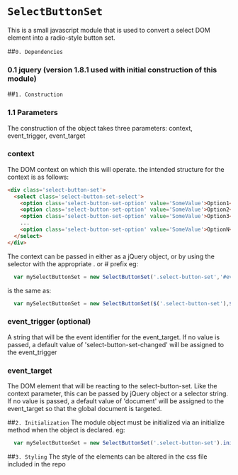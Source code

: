 `SelectButtonSet`
==

This is a small javascript module that is used to convert a select DOM element into a radio-style button set.

##`0. Dependencies`
### 0.1 jquery (version 1.8.1 used with initial construction of this module)

##`1. Construction`
### 1.1 Parameters
The construction of the object takes three parameters: context, event_trigger, event_target

### context
The DOM context on which this will operate. the intended structure for the context is as follows:
```html
<div class='select-button-set'>
  <select class='select-button-set-select'>
    <option class='select-button-set-option' value='SomeValue'>Option1</option>
    <option class='select-button-set-option' value='SomeValue'>Option2</option>
    <option class='select-button-set-option' value='SomeValue'>Option3</option>
    ...
    <option class='select-button-set-option' value='SomeValue'>OptionN</option>
  </select>
</div>
```

The context can be passed in either as a jQuery object, or by using the selector with the appropriate . or # prefix
eg:
```javascript
  var mySelectButtonSet = new SelectButtonSet('.select-button-set','#event_target','update_event_target').initialize();
```
is the same as:
```javascript
  var mySelectButtonSet = new SelectButtonSet($('.select-button-set'),$('#event_target'),'update_event_target').initialize();
```

### event_trigger (optional)
A string that will be the event identifier for the event_target. If no value is passed, a default value of 'select-button-set-changed' will be assigned to the event_trigger

### event_target
The DOM element that will be reacting to the select-button-set. Like the context parameter, this can be passed by jQuery object or a selector string. 
If no value is passed, a default value of 'document' will be assigned to the event_target so that the global document is targeted.

##`2. Initialization`
The module object must be initialized via an initialize method when the object is declared.
eg:
```javascript
  var mySelectButtonSet = new SelectButtonSet('.select-button-set').initialize();
```

##`3. Styling`
The style of the elements can be altered in the css file included in the repo


